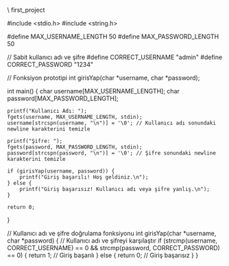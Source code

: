 \\ first_project

#include <stdio.h>
#include <string.h>

#define MAX_USERNAME_LENGTH 50
#define MAX_PASSWORD_LENGTH 50

// Sabit kullanıcı adı ve şifre
#define CORRECT_USERNAME "admin"
#define CORRECT_PASSWORD "1234"

// Fonksiyon prototipi
int girisYap(char *username, char *password);

int main() {
    char username[MAX_USERNAME_LENGTH];
    char password[MAX_PASSWORD_LENGTH];

    printf("Kullanıcı Adı: ");
    fgets(username, MAX_USERNAME_LENGTH, stdin);
    username[strcspn(username, "\n")] = '\0'; // Kullanıcı adı sonundaki newline karakterini temizle

    printf("Şifre: ");
    fgets(password, MAX_PASSWORD_LENGTH, stdin);
    password[strcspn(password, "\n")] = '\0'; // Şifre sonundaki newline karakterini temizle

    if (girisYap(username, password)) {
        printf("Giriş başarılı! Hoş geldiniz.\n");
    } else {
        printf("Giriş başarısız! Kullanıcı adı veya şifre yanlış.\n");
    }

    return 0;
}

// Kullanıcı adı ve şifre doğrulama fonksiyonu
int girisYap(char *username, char *password) {
    // Kullanıcı adı ve şifreyi karşılaştır
    if (strcmp(username, CORRECT_USERNAME) == 0 && strcmp(password, CORRECT_PASSWORD) == 0) {
        return 1;  // Giriş başarılı
    } else {
        return 0;  // Giriş başarısız
    }
}
